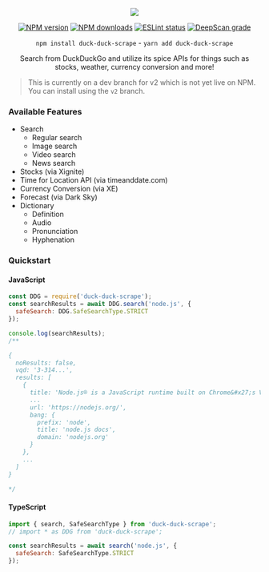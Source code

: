 <div align="center">

[![](https://get.snaz.in/45RrSvq.png)](https://duck-duck-scrape.js.org/)

[![NPM version](https://img.shields.io/npm/v/duck-duck-scrape?maxAge=3600?&color=3498db)](https://www.npmjs.com/package/dexare) [![NPM downloads](https://img.shields.io/npm/dt/duck-duck-scrape?maxAge=3600&color=3498db)](https://www.npmjs.com/package/dexare) [![ESLint status](https://github.com/Snazzah/duck-duck-scrape/workflows/ESLint/badge.svg)](https://github.com/Dexare/Dexare/actions?query=workflow%3A%22ESLint%22) [![DeepScan grade](https://deepscan.io/api/teams/11596/projects/16764/branches/365136/badge/grade.svg)](https://deepscan.io/dashboard#view=project&tid=11596&pid=16764&bid=365136)

`npm install duck-duck-scrape` - `yarn add duck-duck-scrape`


Search from DuckDuckGo and utilize its spice APIs for things such as stocks, weather, currency conversion and more!

</div>

> This is currently on a dev branch for v2 which is not yet live on NPM. You can install using the `v2` branch.

### Available Features
- Search
  - Regular search
  - Image search
  - Video search
  - News search
- Stocks (via Xignite)
- Time for Location API (via timeanddate.com)
- Currency Conversion (via XE)
- Forecast (via Dark Sky)
- Dictionary
  - Definition
  - Audio
  - Pronunciation
  - Hyphenation

### Quickstart
#### JavaScript
```js
const DDG = require('duck-duck-scrape');
const searchResults = await DDG.search('node.js', {
  safeSearch: DDG.SafeSearchType.STRICT
});

console.log(searchResults);
/**

{
  noResults: false,
  vqd: '3-314...',
  results: [
    {
      title: 'Node.js® is a JavaScript runtime built on Chrome&#x27;s V8 JavaScript...',
      ...
      url: 'https://nodejs.org/',
      bang: {
        prefix: 'node',
        title: 'node.js docs',
        domain: 'nodejs.org'
      }
    },
    ...
  ]
}

*/
```
#### TypeScript

```js
import { search, SafeSearchType } from 'duck-duck-scrape';
// import * as DDG from 'duck-duck-scrape';

const searchResults = await search('node.js', {
  safeSearch: SafeSearchType.STRICT
});
```

